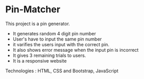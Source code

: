 # Pin-Matcher

This project is a pin generator.

* It generates random 4 digit pin number
* User's have to input the same pin number
* it varifies the users input with the correct pin.
* It also shows error message when the input pin is incorrect
* It gives 3 remaining trials to users.
* It is a responsive website

Technologies : HTML, CSS and Bootstrap, JavaScript
